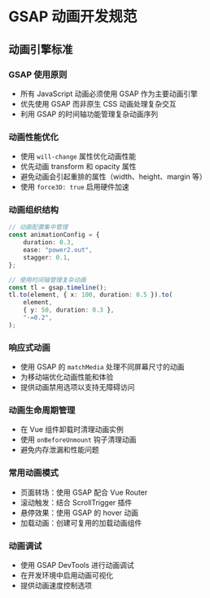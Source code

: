 # GSAP 动画开发规范

## 动画引擎标准

### GSAP 使用原则

- 所有 JavaScript 动画必须使用 GSAP 作为主要动画引擎
- 优先使用 GSAP 而非原生 CSS 动画处理复杂交互
- 利用 GSAP 的时间轴功能管理复杂动画序列

### 动画性能优化

- 使用 `will-change` 属性优化动画性能
- 优先动画 transform 和 opacity 属性
- 避免动画会引起重排的属性（width、height、margin 等）
- 使用 `force3D: true` 启用硬件加速

### 动画组织结构

```typescript
// 动画配置集中管理
const animationConfig = {
    duration: 0.3,
    ease: "power2.out",
    stagger: 0.1,
};

// 使用时间轴管理复杂动画
const tl = gsap.timeline();
tl.to(element, { x: 100, duration: 0.5 }).to(
    element,
    { y: 50, duration: 0.3 },
    "-=0.2",
);
```

### 响应式动画

- 使用 GSAP 的 `matchMedia` 处理不同屏幕尺寸的动画
- 为移动端优化动画性能和体验
- 提供动画禁用选项以支持无障碍访问

### 动画生命周期管理

- 在 Vue 组件卸载时清理动画实例
- 使用 `onBeforeUnmount` 钩子清理动画
- 避免内存泄漏和性能问题

### 常用动画模式

- 页面转场：使用 GSAP 配合 Vue Router
- 滚动触发：结合 ScrollTrigger 插件
- 悬停效果：使用 GSAP 的 hover 动画
- 加载动画：创建可复用的加载动画组件

### 动画调试

- 使用 GSAP DevTools 进行动画调试
- 在开发环境中启用动画可视化
- 提供动画速度控制选项
